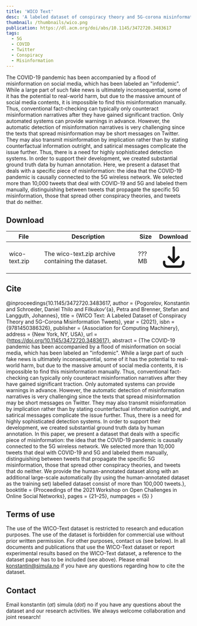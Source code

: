 ```yaml
---
title: 'WICO Text'
desc: 'A labeled dataset of conspiracy theory and 5G-corona misinformation tweets.'
thumbnail: /thumbnails/wico.png
publication: https://dl.acm.org/doi/abs/10.1145/3472720.3483617
tags:
  - 5G
  - COVID
  - Twitter
  - Conspiracy
  - Misinformation
---
```


The COVID-19 pandemic has been accompanied by a flood of misinformation on social media, which has been labeled an "infodemic".
While a large part of such fake news is ultimately inconsequential, some of it has the potential to real-world harm, but due to the massive amount of social media contents, it is impossible to find this misinformation manually. 
Thus, conventional fact-checking can typically only counteract misinformation narratives after they have gained significant traction. 
Only automated systems can provide warnings in advance. 
However, the automatic detection of misinformation narratives is very challenging since the texts that spread misinformation may be short messages on Twitter. 
They may also transmit misinformation by implication rather than by stating counterfactual information outright, and satirical messages complicate the issue further. 
Thus, there is a need for highly sophisticated detection systems. 
In order to support their development, we created substantial ground truth data by human annotation.
Here, we present a dataset that deals with a specific piece of misinformation: the idea that the COVID-19 pandemic is causally connected to the 5G wireless network. 
We selected more than 10,000 tweets that deal with COVID-19 and 5G and labeled them manually, distinguishing between tweets that propagate the specific 5G misinformation, those that spread other conspiracy theories, and tweets that do neither. 

## Download
| File | Description | Size | Download |
| --- | --- | --- | :---: |
| wico-text.zip | The wico-text.zip archive containing the dataset. | ???MB | [<svg xmlns="http://www.w3.org/2000/svg" class="h-6 w-6 m-0 inline-block" fill="none" viewBox="0 0 24 24" stroke="currentColor"><path stroke-linecap="round" stroke-linejoin="round" stroke-width="2" d="M4 16v1a3 3 0 003 3h10a3 3 0 003-3v-1m-4-4l-4 4m0 0l-4-4m4 4V4" /></svg>](https://datasets.simula.no/downloads/wico-text.zip) |

## Cite
  @inproceedings{10.1145/3472720.3483617,
    author = {Pogorelov, Konstantin and Schroeder, Daniel Thilo and Filkukov\'{a}, Petra and Brenner, Stefan and Langguth, Johannes},
    title = {WICO Text: A Labeled Dataset of Conspiracy Theory and 5G-Corona Misinformation Tweets},
    year = {2021},
    isbn = {9781450386326},
    publisher = {Association for Computing Machinery},
    address = {New York, NY, USA},
    url = {https://doi.org/10.1145/3472720.3483617},
    abstract = {The COVID-19 pandemic has been accompanied by a flood of misinformation on social media, which has been labeled an "infodemic". While a large part of such fake news is ultimately inconsequential, some of it has the potential to real-world harm, but due to the massive amount of social media contents, it is impossible to find this misinformation manually. Thus, conventional fact-checking can typically only counteract misinformation narratives after they have gained significant traction. Only automated systems can provide warnings in advance. However, the automatic detection of misinformation narratives is very challenging since the texts that spread misinformation may be short messages on Twitter. They may also transmit misinformation by implication rather than by stating counterfactual information outright, and satirical messages complicate the issue further. Thus, there is a need for highly sophisticated detection systems. In order to support their development, we created substantial ground truth data by human annotation. In this paper, we present a dataset that deals with a specific piece of misinformation: the idea that the COVID-19 pandemic is causally connected to the 5G wireless network. We selected more than 10,000 tweets that deal with COVID-19 and 5G and labeled them manually, distinguishing between tweets that propagate the specific 5G misinformation, those that spread other conspiracy theories, and tweets that do neither. We provide the human-annotated dataset along with an additional large-scale automatically (by using the human-annotated dataset as the training set) labelled dataset consist of more than 100,000 tweets.},
    booktitle = {Proceedings of the 2021 Workshop on Open Challenges in Online Social Networks},
    pages = {21–25},
    numpages = {5}
}

## Terms of use
The use of the WICO-Text dataset is restricted to research and education purposes. The use of the dataset is forbidden for commercial use without prior written permission. For other purposes, contact us (see below). In all documents and publications that use the WICO-Text dataset or report experimental results based on the WICO-Text dataset, a reference to the dataset paper has to be included (see above). Please email konstantin@simula.no if you have any questions regarding how to cite the dataset.

## Contact
Email konstantin (_at_) simula (_dot_) no if you have any questions about the dataset and our research activities. We always welcome collaboration and joint research!
